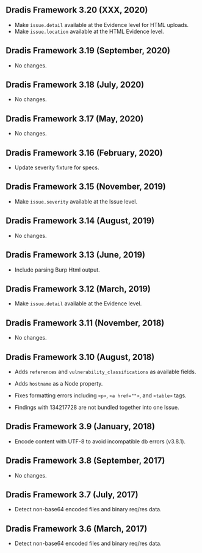 ## Dradis Framework 3.20 (XXX, 2020) ##

*   Make `issue.detail` available at the Evidence level for HTML uploads.
*   Make `issue.location` available at the HTML Evidence level.

## Dradis Framework 3.19 (September, 2020) ##

*   No changes.

## Dradis Framework 3.18 (July, 2020) ##

*   No changes.

## Dradis Framework 3.17 (May, 2020) ##

*   No changes.

## Dradis Framework 3.16 (February, 2020) ##

*   Update severity fixture for specs.

## Dradis Framework 3.15 (November, 2019) ##

*   Make `issue.severity` available at the Issue level.

## Dradis Framework 3.14 (August, 2019) ##

*   No changes.

## Dradis Framework 3.13 (June, 2019) ##

*   Include parsing Burp Html output.

## Dradis Framework 3.12 (March, 2019) ##

*   Make `issue.detail` available at the Evidence level.

## Dradis Framework 3.11 (November, 2018) ##

*   No changes.

## Dradis Framework 3.10 (August, 2018) ##

*   Adds `references` and `vulnerability_classifications` as available fields.

*   Adds `hostname` as a Node property.

*   Fixes formatting errors including `<p>`, `<a href="">`, and `<table>` tags.

*   Findings with <type>134217728</type> are not bundled together into one Issue.

## Dradis Framework 3.9 (January, 2018) ##

*   Encode content with UTF-8 to avoid incompatible db errors (v3.8.1).

## Dradis Framework 3.8 (September, 2017) ##

*   No changes.

## Dradis Framework 3.7 (July, 2017) ##

*   Detect non-base64 encoded files and binary req/res data.

## Dradis Framework 3.6 (March, 2017) ##

*   Detect non-base64 encoded files and binary req/res data.
